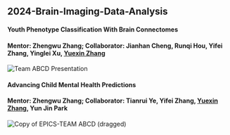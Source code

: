 ## 2024-Brain-Imaging-Data-Analysis
#### Youth Phenotype Classification With Brain Connectomes
#### Mentor: Zhengwu Zhang; Collaborator: Jianhan Cheng, Runqi Hou, Yifei Zhang, Yinglei Xu, <ins>Yuexin Zhang</ins>
![Team ABCD Presentation](https://github.com/user-attachments/assets/d5dd4ecd-b44c-4bf6-a623-daec05f309e8)
#### Advancing Child Mental Health Predictions
#### Mentor: Zhengwu Zhang; Collaborator: Tianrui Ye, Yifei Zhang, <ins>Yuexin Zhang</ins>, Yun Jin Park
![Copy of EPICS-TEAM ABCD (dragged)](https://github.com/user-attachments/assets/2190caa1-341c-4501-acc7-0c193449488a)
